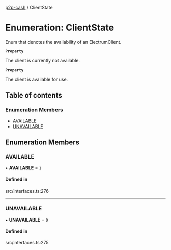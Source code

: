 [p2p-cash](../README.md) / ClientState

# Enumeration: ClientState

Enum that denotes the availability of an ElectrumClient.

**`Property`**

The client is currently not available.

**`Property`**

The client is available for use.

## Table of contents

### Enumeration Members

- [AVAILABLE](ClientState.md#available)
- [UNAVAILABLE](ClientState.md#unavailable)

## Enumeration Members

### AVAILABLE

• **AVAILABLE** = ``1``

#### Defined in

src/interfaces.ts:276

___

### UNAVAILABLE

• **UNAVAILABLE** = ``0``

#### Defined in

src/interfaces.ts:275
